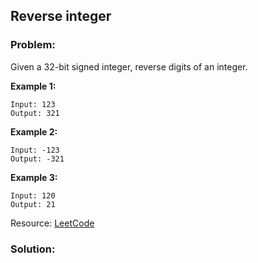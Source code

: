 ## Reverse integer

### Problem:

Given a 32-bit signed integer, reverse digits of an integer.

**Example 1:**
```
Input: 123
Output: 321
```

**Example 2:**
```
Input: -123
Output: -321
```

**Example 3:**
```
Input: 120
Output: 21
```
Resource: [LeetCode](https://leetcode.com/problems/find-all-numbers-disappeared-in-an-array/)

### Solution:
```js
```
